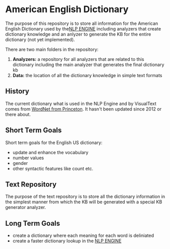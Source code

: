 # American English Dictionary
The purpose of this repository is to store all information for the American English Dictionary used by the[NLP ENGINE](https://github.com/VisualText/nlp-engine) including analyzers that create dictionary knowledge and an anlyzer to generate the KB for the entire dictionary (not yet implemented).

There are two main folders in the repository:
1. **Analyzers:** a repository for all analyzers that are related to this dictionary including the main analyzer that generates the final dictionary kb
2. **Data:** the location of all the dictionary knowledge in simple text formats

## History
The current dictionary what is used in the NLP Engine and by VisualText comes from [WordNet from Princeton](https://wordnet.princeton.edu/). It hasn't been updated since 2012 or there about.

## Short Term Goals
Short term goals for the English US dictionary:
- update and enhance the vocabulary
- number values
- gender
- other syntactic features like count etc.

## Text Repository
The purpose of the text repository is to store all the dictionary information in the simplest manner from which the KB will be generated with a special KB generator analyzer.

## Long Term Goals
- create a dictionary where each meaning for each word is deliniated
- create a faster dictionary lookup in the [NLP ENGINE](https://github.com/VisualText/nlp-engine)
